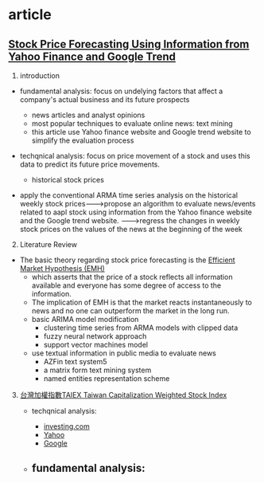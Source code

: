 # article
## [Stock Price Forecasting Using Information from Yahoo Finance and Google Trend](https://www.econ.berkeley.edu/sites/default/files/Selene%20Yue%20Xu.pdf)
1. introduction

- fundamental analysis: focus on undelying factors that affect a company's actual business and its future prospects
	- news articles and analyst opinions
	- most popular techniques to evaluate online news: text mining
	- this article use Yahoo finance website and Google trend website to simplify the evaluation process

- techqnical analysis: focus on price movement of a stock and uses this data to predict its future price movements.
	- historical stock prices

- apply the conventional ARMA time series analysis on the historical weekly stock prices--->propose an algorithm to evaluate news/events related to aapl stock using information from the Yahoo finance website and the Google trend website. --->regress the changes in weekly stock prices on the values of the news at the beginning of the week

2. Literature Review

- The basic theory regarding stock price forecasting is the [Efficient Market Hypothesis (EMH)](https://www.investopedia.com/terms/e/efficientmarkethypothesis.asp)
	- which asserts that the price of a stock reflects all information available and everyone has some degree of access to the information. 
	- The implication of EMH is that the market reacts instantaneously to news and no one can outperform the market in the long run.
	- basic ARIMA model modification
		- clustering time series from ARMA models with clipped data
		- fuzzy neural network approach
		- support vector machines model
	- use textual information in public media to evaluate news
		- AZFin text system5
		- a matrix form text mining system
		- named entities representation scheme

3. [台灣加權指數TAIEX Taiwan Capitalization Weighted Stock Index](https://wiki.mbalib.com/zh-tw/台湾证券交易所发行量加权股价指数)
	- techqnical analysis:
		- [investing.com](https://hk.investing.com/indices/taiwan-weighted)
		- [Yahoo](https://tw.stock.yahoo.com/t/idx.php)
		- [Google](https://www.google.com/search?tbm=fin&sxsrf=ACYBGNRbxR-7_R6N3f9hSUsKGYdW8JZEcw:1570031120914&q=TPE:+TAIEX&stick=H4sIAAAAAAAAAONgecRozC3w8sc9YSmtSWtOXmNU4eIKzsgvd80rySypFBLjYoOyeKS4uDj0c_UNkosKLXkWsXKFBLhaKYQ4erpGAAAu-w0uRQAAAA&biw=1366&bih=733#scso=_FcaUXaTpGaaEhbIP7fy_CA7:0)

	- fundamental analysis:
		- 




